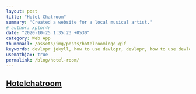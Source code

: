 ```yaml
---
layout: post
title: "Hotel Chatroom"
summary: "Created a website for a local musical artist."
# author: xplor4r
date: "2020-10-25 1:35:23 +0530"
category: Web App
thumbnail: /assets/img/posts/hotelroomlogo.gif
keywords: devlopr jekyll, how to use devlopr, devlopr, how to use devlopr-jekyll, devlopr-jekyll tutorial,best jekyll themes, multi author
usemathjax: true
permalink: /blog/hotel-room/
---
```


## [Hotelchatroom](https://hotelchatroom.com/)
